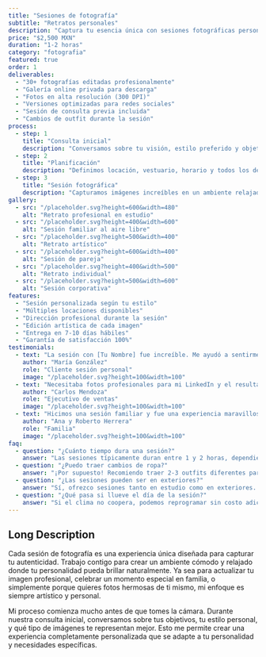 ```yaml
---
title: "Sesiones de fotografía"
subtitle: "Retratos personales"
description: "Captura tu esencia única con sesiones fotográficas personalizadas que reflejan tu personalidad y estilo. Desde retratos individuales hasta sesiones familiares y corporativas."
price: "$2,500 MXN"
duration: "1-2 horas"
category: "fotografia"
featured: true
order: 1
deliverables:
  - "30+ fotografías editadas profesionalmente"
  - "Galería online privada para descarga"
  - "Fotos en alta resolución (300 DPI)"
  - "Versiones optimizadas para redes sociales"
  - "Sesión de consulta previa incluida"
  - "Cambios de outfit durante la sesión"
process:
  - step: 1
    title: "Consulta inicial"
    description: "Conversamos sobre tu visión, estilo preferido y objetivos para la sesión."
  - step: 2
    title: "Planificación"
    description: "Definimos locación, vestuario, horario y todos los detalles importantes."
  - step: 3
    title: "Sesión fotográfica"
    description: "Capturamos imágenes increíbles en un ambiente relajado y profesional."
gallery:
  - src: "/placeholder.svg?height=600&width=480"
    alt: "Retrato profesional en estudio"
  - src: "/placeholder.svg?height=400&width=600"
    alt: "Sesión familiar al aire libre"
  - src: "/placeholder.svg?height=500&width=400"
    alt: "Retrato artístico"
  - src: "/placeholder.svg?height=600&width=400"
    alt: "Sesión de pareja"
  - src: "/placeholder.svg?height=400&width=500"
    alt: "Retrato individual"
  - src: "/placeholder.svg?height=500&width=600"
    alt: "Sesión corporativa"
features:
  - "Sesión personalizada según tu estilo"
  - "Múltiples locaciones disponibles"
  - "Dirección profesional durante la sesión"
  - "Edición artística de cada imagen"
  - "Entrega en 7-10 días hábiles"
  - "Garantía de satisfacción 100%"
testimonials:
  - text: "La sesión con [Tu Nombre] fue increíble. Me ayudó a sentirme cómoda y natural, y las fotos quedaron mejor de lo que imaginé. Definitivamente la recomiendo."
    author: "María González"
    role: "Cliente sesión personal"
    image: "/placeholder.svg?height=100&width=100"
  - text: "Necesitaba fotos profesionales para mi LinkedIn y el resultado superó todas mis expectativas. El proceso fue muy profesional y las fotos transmiten exactamente lo que buscaba."
    author: "Carlos Mendoza"
    role: "Ejecutivo de ventas"
    image: "/placeholder.svg?height=100&width=100"
  - text: "Hicimos una sesión familiar y fue una experiencia maravillosa. Los niños se divirtieron mucho y las fotos capturan perfectamente nuestra personalidad como familia."
    author: "Ana y Roberto Herrera"
    role: "Familia"
    image: "/placeholder.svg?height=100&width=100"
faq:
  - question: "¿Cuánto tiempo dura una sesión?"
    answer: "Las sesiones típicamente duran entre 1 y 2 horas, dependiendo del tipo de sesión y la cantidad de looks o locaciones que queramos incluir."
  - question: "¿Puedo traer cambios de ropa?"
    answer: "¡Por supuesto! Recomiendo traer 2-3 outfits diferentes para tener variedad en las fotos. Te daré consejos sobre qué colores y estilos funcionan mejor."
  - question: "¿Las sesiones pueden ser en exteriores?"
    answer: "Sí, ofrezco sesiones tanto en estudio como en exteriores. Tengo varias locaciones favoritas en Monterrey, o podemos elegir un lugar que sea especial para ti."
  - question: "¿Qué pasa si llueve el día de la sesión?"
    answer: "Si el clima no coopera, podemos reprogramar sin costo adicional o movernos a una locación interior. Tu comodidad y las mejores condiciones para las fotos son mi prioridad."
---
```


## Long Description

Cada sesión de fotografía es una experiencia única diseñada para capturar tu autenticidad. Trabajo contigo para crear un ambiente cómodo y relajado donde tu personalidad pueda brillar naturalmente. Ya sea para actualizar tu imagen profesional, celebrar un momento especial en familia, o simplemente porque quieres fotos hermosas de ti mismo, mi enfoque es siempre artístico y personal.

Mi proceso comienza mucho antes de que tomes la cámara. Durante nuestra consulta inicial, conversamos sobre tus objetivos, tu estilo personal, y qué tipo de imágenes te representan mejor. Esto me permite crear una experiencia completamente personalizada que se adapte a tu personalidad y necesidades específicas.
